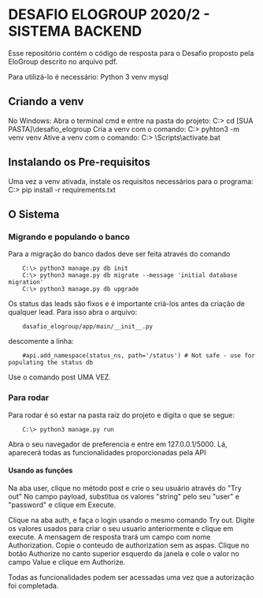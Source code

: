 # DESAFIO ELOGROUP 2020/2 - SISTEMA BACKEND

Esse repositório contém o código de resposta para o Desafio proposto pela EloGroup descrito no arquivo pdf.

Para utilizá-lo é necessário:
    Python 3
    venv
    mysql

## Criando a venv
No Windows:
Abra o terminal cmd e entre na pasta do projeto:
    C:\> cd [SUA PASTA]\desafio_elogroup
Cria a venv com o comando:
    C:\> pyhton3 -m venv venv
Ative a venv com o comando:
    C:\> <venv>\Scripts\activate.bat

## Instalando os Pre-requisitos
Uma vez a venv ativada, instale os requisitos necessários para o programa:
        C:\> pip install -r requirements.txt

## O Sistema

### Migrando e populando o banco
Para a migração do banco dados deve ser feita através do comando

        C:\> python3 manage.py db init
        C:\> python3 manage.py db migrate --message 'initial database migration'
        C:\> python3 manage.py db upgrade

Os status das leads são fixos e é importante criá-los antes da criação de qualquer lead. Para isso abra o arquivo:

        dasafio_elogroup/app/main/__init__.py

descomente a linha:

        #api.add_namespace(status_ns, path='/status') # Not safe - use for populating the status db

Use o comando post UMA VEZ.

### Para rodar

Para rodar é só estar na pasta raíz do projeto e digita o que se segue:

        C:\> python3 manage.py run

Abra o seu navegador de preferencia e entre em 127.0.0.1/5000. Lá, aparecerá todas as funcionalidades proporcionadas pela API

#### Usando as funções
Na aba user, clique no método post e crie o seu usuário através do "Try out"
No campo payload, substitua os valores "string" pelo seu "user" e "password" e clique em Execute.

Clique na aba auth, e faça o login usando o mesmo comando Try out. Digite os valores usados para criar o seu usuario anteriormente e clique em execute.  A mensagem de resposta trará um campo com nome Authorization. Copie o conteudo de authorization sem as aspas. Clique no botão Authorize no canto superior esquerdo da janela e cole o valor no campo Value e clique em Authorize.

Todas as funcionalidades podem ser acessadas uma vez que a autorização foi completada.
